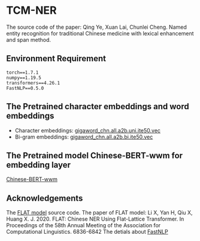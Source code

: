 # TCM-NER
The source code of the paper:
Qing Ye, Xuan Lai, Chunlei Cheng. Named entity recognition for traditional Chinese medicine with lexical enhancement and span method.
## Environment Requirement
    torch==1.7.1 
    numpy==1.19.5 
    transformers==4.26.1 
    FastNLP==0.5.0
## The Pretrained character embeddings and word embeddings
* Character embeddings: [gigaword_chn.all.a2b.uni.ite50.vec](https://drive.google.com/file/d/1_Zlf0OAZKVdydk7loUpkzD2KPEotUE8u/view)
* Bi-gram embeddings: [gigaword_chn.all.a2b.bi.ite50.vec](https://pan.baidu.com/s/1pLO6T9D#list/path=%2F)
## The Pretrained model Chinese-BERT-wwm for embedding layer
[Chinese-BERT-wwm](https://github.com/ymcui/Chinese-BERT-wwm)
## Acknowledgements
The [FLAT model](https://github.com/LeeSureman/Flat-Lattice-Transformer) source code.
The paper of FLAT model: Li X, Yan H, Qiu X, Huang X. J. 2020. FLAT: Chinese NER Using Flat-Lattice Transformer. In Proceedings of the 58th Annual Meeting of the Association for Computational Linguistics. 6836-6842
The detials about [FastNLP](https://github.com/fastnlp/fastNLP)
